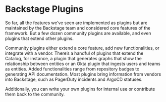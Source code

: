 # Backstage Plugins #

So far, all the features we’ve seen are implemented as plugins but are maintained by the Backstage team and considered core features of the framework. But a few dozen community plugins are available, and even plugins that extend other plugins.

Community plugins either extend a core feature, add new functionalities, or integrate with a vendor. There’s a handful of plugins that extend the Catalog, for instance, a plugin that generates graphs that show the relationship between entities or an Okta plugin that ingests users and teams as entities. Added functionalities range from repository badges to generating API documentation. Most plugins bring information from vendors into Backstage, such as PagerDuty incidents and ArgoCD statuses. 

Additionally, you can write your own plugins for internal use or contribute them back to the community.